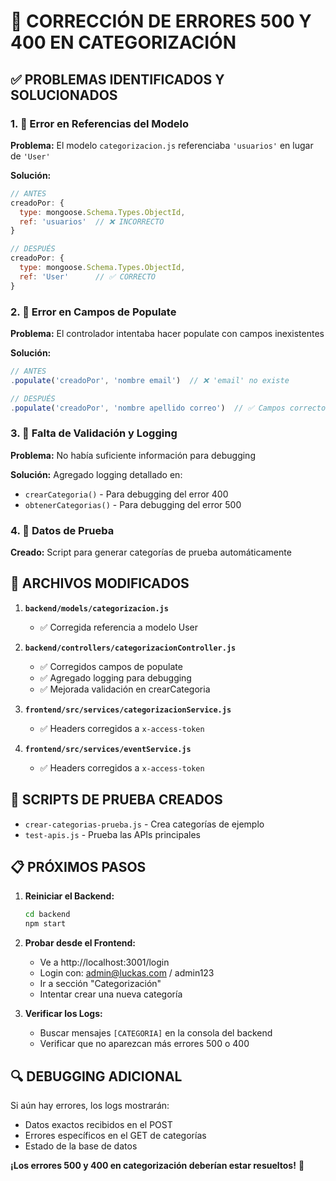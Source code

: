 # 🔧 CORRECCIÓN DE ERRORES 500 Y 400 EN CATEGORIZACIÓN

## ✅ PROBLEMAS IDENTIFICADOS Y SOLUCIONADOS

### 1. 🔗 Error en Referencias del Modelo
**Problema:** El modelo `categorizacion.js` referenciaba `'usuarios'` en lugar de `'User'`

**Solución:** 
```javascript
// ANTES
creadoPor: {
  type: mongoose.Schema.Types.ObjectId,
  ref: 'usuarios'  // ❌ INCORRECTO
}

// DESPUÉS  
creadoPor: {
  type: mongoose.Schema.Types.ObjectId,
  ref: 'User'      // ✅ CORRECTO
}
```

### 2. 📝 Error en Campos de Populate
**Problema:** El controlador intentaba hacer populate con campos inexistentes

**Solución:**
```javascript
// ANTES
.populate('creadoPor', 'nombre email')  // ❌ 'email' no existe

// DESPUÉS
.populate('creadoPor', 'nombre apellido correo')  // ✅ Campos correctos
```

### 3. 🐛 Falta de Validación y Logging
**Problema:** No había suficiente información para debugging

**Solución:** Agregado logging detallado en:
- `crearCategoria()` - Para debugging del error 400
- `obtenerCategorias()` - Para debugging del error 500

### 4. 📂 Datos de Prueba
**Creado:** Script para generar categorías de prueba automáticamente

## 🚀 ARCHIVOS MODIFICADOS

1. **`backend/models/categorizacion.js`**
   - ✅ Corregida referencia a modelo User

2. **`backend/controllers/categorizacionController.js`**
   - ✅ Corregidos campos de populate
   - ✅ Agregado logging para debugging
   - ✅ Mejorada validación en crearCategoria

3. **`frontend/src/services/categorizacionService.js`**
   - ✅ Headers corregidos a `x-access-token`

4. **`frontend/src/services/eventService.js`**
   - ✅ Headers corregidos a `x-access-token`

## 🧪 SCRIPTS DE PRUEBA CREADOS

- `crear-categorias-prueba.js` - Crea categorías de ejemplo
- `test-apis.js` - Prueba las APIs principales

## 📋 PRÓXIMOS PASOS

1. **Reiniciar el Backend:**
   ```bash
   cd backend
   npm start
   ```

2. **Probar desde el Frontend:**
   - Ve a http://localhost:3001/login
   - Login con: admin@luckas.com / admin123
   - Ir a sección "Categorización"
   - Intentar crear una nueva categoría

3. **Verificar los Logs:**
   - Buscar mensajes `[CATEGORIA]` en la consola del backend
   - Verificar que no aparezcan más errores 500 o 400

## 🔍 DEBUGGING ADICIONAL

Si aún hay errores, los logs mostrarán:
- Datos exactos recibidos en el POST
- Errores específicos en el GET de categorías
- Estado de la base de datos

**¡Los errores 500 y 400 en categorización deberían estar resueltos!** 🎉
